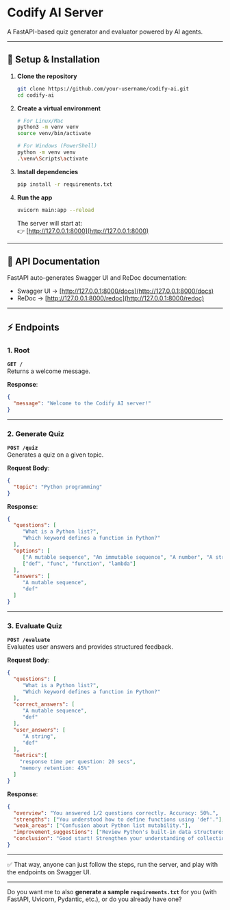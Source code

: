 # Codify AI Server

A FastAPI-based quiz generator and evaluator powered by AI agents.

---

## 🚀 Setup & Installation

1. **Clone the repository**
    ```bash
    git clone https://github.com/your-username/codify-ai.git
    cd codify-ai
    ```

2. **Create a virtual environment**
    ```bash
    # For Linux/Mac
    python3 -m venv venv
    source venv/bin/activate

    # For Windows (PowerShell)
    python -m venv venv
    .\venv\Scripts\activate
    ```

3. **Install dependencies**
    ```bash
    pip install -r requirements.txt
    ```

4. **Run the app**
    ```bash
    uvicorn main:app --reload
    ```
    The server will start at:  
    👉 [http://127.0.0.1:8000](http://127.0.0.1:8000)

---

## 📘 API Documentation

FastAPI auto-generates Swagger UI and ReDoc documentation:

- Swagger UI → [http://127.0.0.1:8000/docs](http://127.0.0.1:8000/docs)
- ReDoc → [http://127.0.0.1:8000/redoc](http://127.0.0.1:8000/redoc)

---

## ⚡ Endpoints

### 1. Root

**`GET /`**  
Returns a welcome message.

**Response**:
```json
{
  "message": "Welcome to the Codify AI server!"
}
```

---

### 2. Generate Quiz

**`POST /quiz`**  
Generates a quiz on a given topic.

**Request Body**:
```json
{
  "topic": "Python programming"
}
```

**Response**:
```json
{
  "questions": [
     "What is a Python list?",
     "Which keyword defines a function in Python?"
  ],
  "options": [
     ["A mutable sequence", "An immutable sequence", "A number", "A string"],
     ["def", "func", "function", "lambda"]
  ],
  "answers": [
     "A mutable sequence",
     "def"
  ]
}
```

---

### 3. Evaluate Quiz

**`POST /evaluate`**  
Evaluates user answers and provides structured feedback.

**Request Body**:
```json
{
  "questions": [
     "What is a Python list?",
     "Which keyword defines a function in Python?"
  ],
  "correct_answers": [
     "A mutable sequence",
     "def"
  ],
  "user_answers": [
     "A string",
     "def"
  ],
  "metrics":[
    "response time per question: 20 secs",
    "memory retention: 45%"
  ]
}
```

**Response**:
```json
{
  "overview": "You answered 1/2 questions correctly. Accuracy: 50%.",
  "strengths": ["You understood how to define functions using 'def'."],
  "weak_areas": ["Confusion about Python list mutability."],
  "improvement_suggestions": ["Review Python's built-in data structures."],
  "conclusion": "Good start! Strengthen your understanding of collections."
}
```

---

✅ That way, anyone can just follow the steps, run the server, and play with the endpoints on Swagger UI.

---

Do you want me to also **generate a sample `requirements.txt`** for you (with FastAPI, Uvicorn, Pydantic, etc.), or do you already have one?